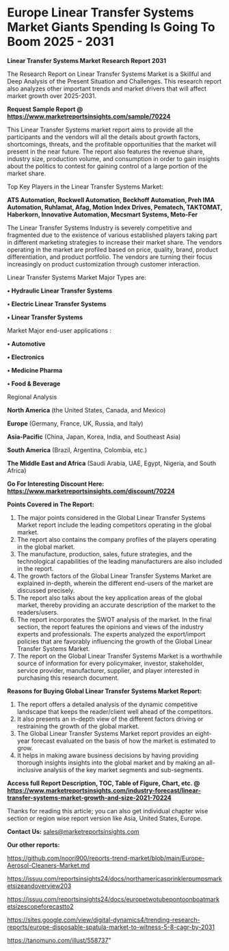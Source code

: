 # Europe Linear Transfer Systems Market Giants Spending Is Going To Boom 2025 - 2031

<strong>Linear Transfer Systems Market Research Report 2031</strong>

The Research Report on Linear Transfer Systems Market is a Skillful and Deep Analysis of the Present Situation and Challenges. This research report also analyzes other important trends and market drivers that will affect market growth over 2025-2031.

<strong>Request Sample Report @ <a href=https://www.marketreportsinsights.com/sample/70224>https://www.marketreportsinsights.com/sample/70224</a></strong>

This Linear Transfer Systems market report aims to provide all the participants and the vendors will all the details about growth factors, shortcomings, threats, and the profitable opportunities that the market will present in the near future. The report also features the revenue share, industry size, production volume, and consumption in order to gain insights about the politics to contest for gaining control of a large portion of the market share.

Top Key Players in the Linear Transfer Systems Market:

<strong>ATS Automation, Rockwell Automation, Beckhoff Automation, Preh IMA Automation, Ruhlamat, Afag, Motion Index Drives, Pematech, TAKTOMAT, Haberkorn, Innovative Automation, Mecsmart Systems, Meto-Fer</strong>

The Linear Transfer Systems Industry is severely competitive and fragmented due to the existence of various established players taking part in different marketing strategies to increase their market share. The vendors operating in the market are profiled based on price, quality, brand, product differentiation, and product portfolio. The vendors are turning their focus increasingly on product customization through customer interaction.

Linear Transfer Systems Market Major Types are:

<strong>• Hydraulic Linear Transfer Systems

• Electric Linear Transfer Systems

• Linear Transfer Systems</strong>

Market Major end-user applications :

<strong>• Automotive

• Electronics

• Medicine Pharma

• Food & Beverage</strong>

Regional Analysis

</u><strong><b>North America</b></strong> (the United States, Canada, and Mexico)

<strong><b>Europe </b></strong>(Germany, France, UK, Russia, and Italy)

<strong><b>Asia-Pacific</b></strong> (China, Japan, Korea, India, and Southeast Asia)

<strong><b>South America</b></strong> (Brazil, Argentina, Colombia, etc.)

<strong><b>The Middle East and Africa</b></strong> (Saudi Arabia, UAE, Egypt, Nigeria, and South Africa)

<strong>Go For Interesting Discount Here: <a href=https://www.marketreportsinsights.com/discount/70224>https://www.marketreportsinsights.com/discount/70224</a></strong>

<strong>Points Covered in The Report:</strong>
<ol>
  <li>The major points considered in the Global Linear Transfer Systems Market report include the leading competitors operating in the global market.</li>
  <li>The report also contains the company profiles of the players operating in the global market.</li>
  <li>The manufacture, production, sales, future strategies, and the technological capabilities of the leading manufacturers are also included in the report.</li>
  <li>The growth factors of the Global Linear Transfer Systems Market are explained in-depth, wherein the different end-users of the market are discussed precisely.</li>
  <li>The report also talks about the key application areas of the global market, thereby providing an accurate description of the market to the readers/users.</li>
  <li>The report incorporates the SWOT analysis of the market. In the final section, the report features the opinions and views of the industry experts and professionals. The experts analyzed the export/import policies that are favorably influencing the growth of the Global Linear Transfer Systems Market.</li>
  <li>The report on the Global Linear Transfer Systems Market is a worthwhile source of information for every policymaker, investor, stakeholder, service provider, manufacturer, supplier, and player interested in purchasing this research document.</li>
</ol>
<strong>Reasons for Buying Global Linear Transfer Systems Market Report:</strong>

<ol>
  <li>The report offers a detailed analysis of the dynamic competitive landscape that keeps the reader/client well ahead of the competitors.</li>
  <li>It also presents an in-depth view of the different factors driving or restraining the growth of the global market.</li>
  <li>The Global Linear Transfer Systems Market report provides an eight-year forecast evaluated on the basis of how the market is estimated to grow.</li>
  <li>It helps in making aware business decisions by having providing thorough insights insights into the global market and by making an all-inclusive analysis of the key market segments and sub-segments.</li>
</ol>
<strong>Access full Report Description, TOC, Table of Figure, Chart, etc. @ <a href=https://www.marketreportsinsights.com/industry-forecast/linear-transfer-systems-market-growth-and-size-2021-70224>https://www.marketreportsinsights.com/industry-forecast/linear-transfer-systems-market-growth-and-size-2021-70224</a></strong>


Thanks for reading this article; you can also get individual chapter wise section or region wise report version like Asia, United States, Europe.

<strong>Contact Us:</strong>
sales@marketreportsinsights.com

<strong>Our other reports:</strong>

<a href=https://github.com/noori900/reports-trend-market/blob/main/Europe-Aerosol-Cleaners-Market.md>https://github.com/noori900/reports-trend-market/blob/main/Europe-Aerosol-Cleaners-Market.md</a>

<a href=https://issuu.com/reportsinsights24/docs/northamericasprinklerpumpsmarketsizeandoverview203>https://issuu.com/reportsinsights24/docs/northamericasprinklerpumpsmarketsizeandoverview203</a>

<a href=https://issuu.com/reportsinsights24/docs/europetwotubepontoonboatmarketsizescopeforecastto2>https://issuu.com/reportsinsights24/docs/europetwotubepontoonboatmarketsizescopeforecastto2</a>

<a href=https://sites.google.com/view/digital-dynamics4/trending-research-reports/europe-disposable-spatula-market-to-witness-5-8-cagr-by-2031>https://sites.google.com/view/digital-dynamics4/trending-research-reports/europe-disposable-spatula-market-to-witness-5-8-cagr-by-2031</a>

<a href=https://tanomuno.com/illust/558737>https://tanomuno.com/illust/558737</a>"
